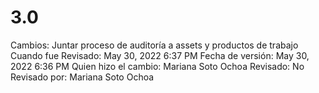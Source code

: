 # 3.0

Cambios: Juntar proceso de auditoría a assets y productos de trabajo
Cuando fue Revisado: May 30, 2022 6:37 PM
Fecha de  versión: May 30, 2022 6:36 PM
Quien hizo el cambio: Mariana Soto Ochoa
Revisado: No
Revisado por: Mariana Soto Ochoa